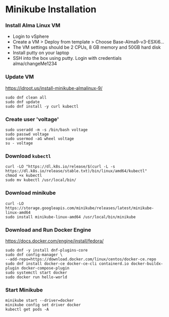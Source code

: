 # Minikube Installation

### Install Alma Linux VM
- Login to vSphere
- Create a VM > Deploy from template > Choose Base-Alma9-v3-ESXi6...
- The VM settings should be 2 CPUs, 8 GB memory and 50GB hard disk
- Install putty on your laptop
- SSH into the box using putty. Login with credentials alma/changeMe1234

### Update VM
https://idroot.us/install-minikube-almalinux-9/
```
sudo dnf clean all
sudo dnf update
sudo dnf install -y curl kubectl
```

### Create user 'voltage'
```
sudo useradd -m -s /bin/bash voltage
sudo passwd voltage
sudo usermod -aG wheel voltage
su - voltage
```

### Download ```kubectl```
```
curl -LO "https://dl.k8s.io/release/$(curl -L -s https://dl.k8s.io/release/stable.txt)/bin/linux/amd64/kubectl"
chmod +x kubectl
sudo mv kubectl /usr/local/bin/
```

### Download minikube
```
curl -LO https://storage.googleapis.com/minikube/releases/latest/minikube-linux-amd64
sudo install minikube-linux-amd64 /usr/local/bin/minikube
```

### Download and Run Docker Engine
https://docs.docker.com/engine/install/fedora/
```
sudo dnf -y install dnf-plugins-core
sudo dnf config-manager \
--add-repo=https://download.docker.com/linux/centos/docker-ce.repo
sudo dnf install docker-ce docker-ce-cli containerd.io docker-buildx-plugin docker-compose-plugin
sudo systemctl start docker
sudo docker run hello-world
```

### Start Minikube
```
minikube start --driver=docker
minikube config set driver docker
kubectl get pods -A
```


